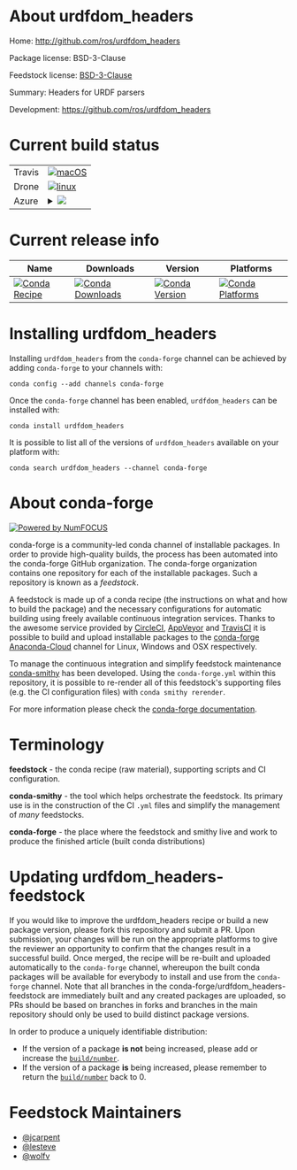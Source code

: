 About urdfdom_headers
=====================

Home: http://github.com/ros/urdfdom_headers

Package license: BSD-3-Clause

Feedstock license: [BSD-3-Clause](https://github.com/conda-forge/urdfdom_headers-feedstock/blob/master/LICENSE.txt)

Summary: Headers for URDF parsers

Development: https://github.com/ros/urdfdom_headers

Current build status
====================


<table><tr>
    <td>Travis</td>
    <td>
      <a href="https://travis-ci.com/conda-forge/urdfdom_headers-feedstock">
        <img alt="macOS" src="https://img.shields.io/travis/com/conda-forge/urdfdom_headers-feedstock/master.svg?label=macOS">
      </a>
    </td>
  </tr><tr>
    <td>Drone</td>
    <td>
      <a href="https://cloud.drone.io/conda-forge/urdfdom_headers-feedstock">
        <img alt="linux" src="https://img.shields.io/drone/build/conda-forge/urdfdom_headers-feedstock/master.svg?label=Linux">
      </a>
    </td>
  </tr>
    
  <tr>
    <td>Azure</td>
    <td>
      <details>
        <summary>
          <a href="https://dev.azure.com/conda-forge/feedstock-builds/_build/latest?definitionId=7250&branchName=master">
            <img src="https://dev.azure.com/conda-forge/feedstock-builds/_apis/build/status/urdfdom_headers-feedstock?branchName=master">
          </a>
        </summary>
        <table>
          <thead><tr><th>Variant</th><th>Status</th></tr></thead>
          <tbody><tr>
              <td>linux_64</td>
              <td>
                <a href="https://dev.azure.com/conda-forge/feedstock-builds/_build/latest?definitionId=7250&branchName=master">
                  <img src="https://dev.azure.com/conda-forge/feedstock-builds/_apis/build/status/urdfdom_headers-feedstock?branchName=master&jobName=linux&configuration=linux_64_" alt="variant">
                </a>
              </td>
            </tr><tr>
              <td>linux_aarch64</td>
              <td>
                <a href="https://dev.azure.com/conda-forge/feedstock-builds/_build/latest?definitionId=7250&branchName=master">
                  <img src="https://dev.azure.com/conda-forge/feedstock-builds/_apis/build/status/urdfdom_headers-feedstock?branchName=master&jobName=linux&configuration=linux_aarch64_" alt="variant">
                </a>
              </td>
            </tr><tr>
              <td>linux_ppc64le</td>
              <td>
                <a href="https://dev.azure.com/conda-forge/feedstock-builds/_build/latest?definitionId=7250&branchName=master">
                  <img src="https://dev.azure.com/conda-forge/feedstock-builds/_apis/build/status/urdfdom_headers-feedstock?branchName=master&jobName=linux&configuration=linux_ppc64le_" alt="variant">
                </a>
              </td>
            </tr><tr>
              <td>osx_64</td>
              <td>
                <a href="https://dev.azure.com/conda-forge/feedstock-builds/_build/latest?definitionId=7250&branchName=master">
                  <img src="https://dev.azure.com/conda-forge/feedstock-builds/_apis/build/status/urdfdom_headers-feedstock?branchName=master&jobName=osx&configuration=osx_64_" alt="variant">
                </a>
              </td>
            </tr><tr>
              <td>osx_arm64</td>
              <td>
                <a href="https://dev.azure.com/conda-forge/feedstock-builds/_build/latest?definitionId=7250&branchName=master">
                  <img src="https://dev.azure.com/conda-forge/feedstock-builds/_apis/build/status/urdfdom_headers-feedstock?branchName=master&jobName=osx&configuration=osx_arm64_" alt="variant">
                </a>
              </td>
            </tr><tr>
              <td>win_64</td>
              <td>
                <a href="https://dev.azure.com/conda-forge/feedstock-builds/_build/latest?definitionId=7250&branchName=master">
                  <img src="https://dev.azure.com/conda-forge/feedstock-builds/_apis/build/status/urdfdom_headers-feedstock?branchName=master&jobName=win&configuration=win_64_" alt="variant">
                </a>
              </td>
            </tr>
          </tbody>
        </table>
      </details>
    </td>
  </tr>
</table>

Current release info
====================

| Name | Downloads | Version | Platforms |
| --- | --- | --- | --- |
| [![Conda Recipe](https://img.shields.io/badge/recipe-urdfdom_headers-green.svg)](https://anaconda.org/conda-forge/urdfdom_headers) | [![Conda Downloads](https://img.shields.io/conda/dn/conda-forge/urdfdom_headers.svg)](https://anaconda.org/conda-forge/urdfdom_headers) | [![Conda Version](https://img.shields.io/conda/vn/conda-forge/urdfdom_headers.svg)](https://anaconda.org/conda-forge/urdfdom_headers) | [![Conda Platforms](https://img.shields.io/conda/pn/conda-forge/urdfdom_headers.svg)](https://anaconda.org/conda-forge/urdfdom_headers) |

Installing urdfdom_headers
==========================

Installing `urdfdom_headers` from the `conda-forge` channel can be achieved by adding `conda-forge` to your channels with:

```
conda config --add channels conda-forge
```

Once the `conda-forge` channel has been enabled, `urdfdom_headers` can be installed with:

```
conda install urdfdom_headers
```

It is possible to list all of the versions of `urdfdom_headers` available on your platform with:

```
conda search urdfdom_headers --channel conda-forge
```


About conda-forge
=================

[![Powered by NumFOCUS](https://img.shields.io/badge/powered%20by-NumFOCUS-orange.svg?style=flat&colorA=E1523D&colorB=007D8A)](http://numfocus.org)

conda-forge is a community-led conda channel of installable packages.
In order to provide high-quality builds, the process has been automated into the
conda-forge GitHub organization. The conda-forge organization contains one repository
for each of the installable packages. Such a repository is known as a *feedstock*.

A feedstock is made up of a conda recipe (the instructions on what and how to build
the package) and the necessary configurations for automatic building using freely
available continuous integration services. Thanks to the awesome service provided by
[CircleCI](https://circleci.com/), [AppVeyor](https://www.appveyor.com/)
and [TravisCI](https://travis-ci.com/) it is possible to build and upload installable
packages to the [conda-forge](https://anaconda.org/conda-forge)
[Anaconda-Cloud](https://anaconda.org/) channel for Linux, Windows and OSX respectively.

To manage the continuous integration and simplify feedstock maintenance
[conda-smithy](https://github.com/conda-forge/conda-smithy) has been developed.
Using the ``conda-forge.yml`` within this repository, it is possible to re-render all of
this feedstock's supporting files (e.g. the CI configuration files) with ``conda smithy rerender``.

For more information please check the [conda-forge documentation](https://conda-forge.org/docs/).

Terminology
===========

**feedstock** - the conda recipe (raw material), supporting scripts and CI configuration.

**conda-smithy** - the tool which helps orchestrate the feedstock.
                   Its primary use is in the construction of the CI ``.yml`` files
                   and simplify the management of *many* feedstocks.

**conda-forge** - the place where the feedstock and smithy live and work to
                  produce the finished article (built conda distributions)


Updating urdfdom_headers-feedstock
==================================

If you would like to improve the urdfdom_headers recipe or build a new
package version, please fork this repository and submit a PR. Upon submission,
your changes will be run on the appropriate platforms to give the reviewer an
opportunity to confirm that the changes result in a successful build. Once
merged, the recipe will be re-built and uploaded automatically to the
`conda-forge` channel, whereupon the built conda packages will be available for
everybody to install and use from the `conda-forge` channel.
Note that all branches in the conda-forge/urdfdom_headers-feedstock are
immediately built and any created packages are uploaded, so PRs should be based
on branches in forks and branches in the main repository should only be used to
build distinct package versions.

In order to produce a uniquely identifiable distribution:
 * If the version of a package **is not** being increased, please add or increase
   the [``build/number``](https://docs.conda.io/projects/conda-build/en/latest/resources/define-metadata.html#build-number-and-string).
 * If the version of a package **is** being increased, please remember to return
   the [``build/number``](https://docs.conda.io/projects/conda-build/en/latest/resources/define-metadata.html#build-number-and-string)
   back to 0.

Feedstock Maintainers
=====================

* [@jcarpent](https://github.com/jcarpent/)
* [@lesteve](https://github.com/lesteve/)
* [@wolfv](https://github.com/wolfv/)

